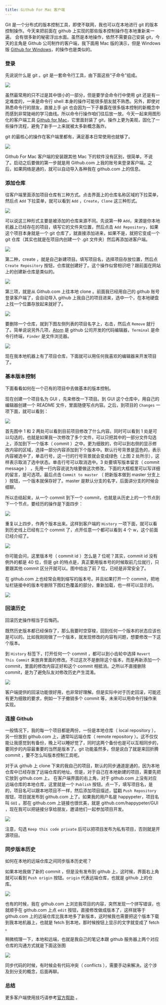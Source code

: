```yaml
---
title: Github For Mac 客户端
---
```


Git 是一个分布式的版本控制工具，即使不联网，我也可以在本地进行 git 的版本控制操作。今天来把前面在 github 上实现的那些版本控制操作在本地重新来一遍。 会有很多新的秘密浮出水面。虽然是本地操作，依然不需要自己安装 git，今天的主角是 Github 公司制作的客户端，我下面用 Mac 版的演示，但是 Windows 版 [Github for Windows](https://desktop.github.com/)，的操作也是类似的。

### 登录

先说说什么是 git 。git 是一套命令行工具，由下面这些“子命令”组成。

![](https://img.haoqicat.com/2019031401.jpg)

虽然最常用的只不过是其中很小的一部分，但是要学会命令行中使用 git 还是有一定难度的，一来是命令行 shell 本身的操作可能很多朋友就不熟悉。另外，即使对熟悉命令行的朋友，直接上手 git 也会因为一下子暴露在很多版本控制的新概念中而感到非常陡峭的学习曲线。所以命令行操作咱们往后放一放。今天一起来用图形化的客户端工具 [Github for Mac](https://desktop.github.com/)，它里面封装了 git，操作上更为美观，固化了一些操作流程，避免了新手一上来就被太多新概念轰炸。

git 的最核心的操作在客户端里都有，满足基本日常使用也就够了。

![](https://img.haoqicat.com/2019031402.jpg)

Github For Mac 客户端的安装跟其他 Mac 下的软件没有区别，很简单，不说了。启动之后要做的第一步就是用 Github.com 上我的账号来登录客户端。之后，如果网络是通的，就可以自动导入各种我在 github.com 上的信息。

### 添加仓库

往客户端里面添加项目仓库有三种方式。点击界面上的仓库名称区域的下拉菜单，然后点 `Add` 下拉菜单，就可以看到 `Add` ，`Create`，`Clone` 这三种形式。

![](https://img.haoqicat.com/2019031403.jpg)

可以说这三种形式主要是被添加的仓库来源不同。先说第一种 `Add`，来源是你本地机器上已经存在的项目，填写它的文件夹位置，然后点击 `Add Repository`，如果这个项目本身就是一个 git 仓库了，就直接添加进来，如果不是，就把它变成一个 git 仓库（其实也就是在项目内创建一个 .git 文件夹）然后再添加进客户端。

![](https://img.haoqicat.com/2019031404.jpg)


第二种，create ，就是自己新建项目。填写项目名，选择项目存放位置，然后点 `Create Repository` 按钮，仓库就创建好了。这个操作似曾相识吧？跟前面在网站上的创建新仓库是类似的。

![](https://img.haoqicat.com/2019031405.jpg)


第三项，就是从 Github.com 上往本地 clone 。前面我已经用自己的 github 账号登录客户端了，会自动导入 github 上我自己的项目进来，选中一个，在本地硬盘上找一个位置存放起来就好了。

![](https://img.haoqicat.com/2019031406.jpg)

要删除一个仓库，就到下图左侧列表的项目名字上，右击，然后点 `Remove` 就行了。简单说说另外几项，[Atom](https://atom.io/) 是 github 公司开发的代码编辑器，`Terminal` 是命令行终端，`Finder` 是文件浏览器。

![](https://img.haoqicat.com/2019031407.jpg)

现在我本地机器上有了项目仓库，下面就可以用任何我喜欢的编辑器来开发项目了。

### 基本版本控制

下面看看如何在一个已有的项目中去做基本的版本控制。

现在创建一个项目名为 GUI ，先来修改一下项目。到 GUI 这个仓库中，用自己的编辑器创建一个 README 文件，里面随便写点内容。之后，到项目的 `Changes` 一项下面，就可以看到：

![](https://img.haoqicat.com/2019031408.jpg)

首先图中 1 和 2 两处可以看到目前项目修改了什么内容。同时可以看到 1 处是可以勾选的，也就是如果我一次修改了多个文件，可以只把其中的一部分文件勾选上，添加到下一个版本（ commit ）之中。更为细致的，你可以到右侧的显示修改内容的区域，选择一部分内容添加到下个版本中。默认行号背景是蓝色的，表示内容被选中了，单击行号，这一行的行号背景就会变成绿色（上图 2 处所示），这样表示取消了选中状态。单击行号可以取消选中。3 处要填写版本留言（ commit message ） ，先用一行内容说说为啥要做这次修改，下面的大框框里可以写详细的留言，是可选项。最后点击 `Commit to master` （ 把新版本做到 master 分支上 ）按钮，一个版本就保存好了。master 是默认分支的名字，后面讲分支的时候会细聊。

所以总结起来，从一个 commit 到下一个 commit，也就是从历史上的一个节点到下一个节点，要经历的操作是下面四步：

![](https://img.haoqicat.com/2019031409.jpg)


重复以上四步，作两个版本出来。这样到客户端的 `History` 一项下面，就可以看到历史线上已经有三个 commit 了，点开任意一个都可以看到 4 个 w，这个前面已经介绍了。

![](https://img.haoqicat.com/2019031410.jpg)


你可能会问，这里版本号（ commit id ）怎么是 7 位呢？其实，commit id 没有例外的都是 40 位，但是 git 的特点是，真正要用版本号的时候取前几位就行，只要跟其他 commit 区分开就可以。图中给出了前 7 位，已经是非常安全了。

在 github.com 上也经常会用到缩写的版本号。并且如果打开一个 commit，把地址栏链接中的版本号删除下图红色覆盖的部分，重新加载，也一样可以显示的。

![](https://img.haoqicat.com/2019031411.jpg)


### 回滚历史

回滚历史操作相当于后悔药。

既然历史版本都已经保存了，那么我要时空穿梭，回到任何一个版本的状态应该也是可以的。比如我刚刚做了一个版本，就发现修改的内容有问题，想要修改一下这个版本。

到 `History` 标签下，打开任何一个 commit ，都可以到小齿轮中选择 `Revert This Commit` 来放弃里面的修改。不过这次不是删除这个版本，而是再新添加一个 commit，里面的修改内容正好和这个 commit 相抵消。之所以不直接删除 commit，是为了避免队友对修改历史产生混淆。

![](https://img.haoqicat.com/2019031412.jpg)

客户端提供的回滚功能很好用，也非常好理解。但是实际中对于历史回滚，可能还有更为细致的要求，例如一下子撤销多个 commit 等，未来可以用命令行操作来实现。

### 连接 Github

一般情况下，我的每一个项目都是两份，一份是本地仓库（ local repository ），另一份放到 github.com 上，通常叫远端仓库（ remote repository ）。这不仅仅能让我感觉到有备份，晚上可以睡好觉了，同时这两个备份也是可以互相同步的，要同步的内容最重要的当然是版本了。git 功能虽然多，但是说白了就是来回折腾 commit ，要不怎么叫版本控制工具呢。

对于从 github 上 clone 下来的我自己的项目，默认的同步通道是通的，因为本地仓库中已经存放了远端仓库的地址。但是，对于自己在本地新建的项目，需要先把它放到 github.com 上。 在客户端界面的右上角，对于 github.com 上没有对应远端仓库的本地仓库，这里就是一个 `Publish` 按钮。点一下，填写项目名，是的，项目名可以跟本地项目不一样，然后添加项目描述，猛戳 `Push Repository` 按钮，项目就发布到 github.com 上了。如果我的用户名是 happypeter，项目名叫 `GUI` 。那在 github.com 上链接也很优美，就是 github.com/happypeter/GUI ，现在我可以把链接分享给朋友，邀请他们一起参加项目开发。

![](https://img.haoqicat.com/2019031413.jpg)

注意，勾选 `Keep this code private` 后可以把项目发布为私有项目，否则就是开源项目。

### 同步版本历史

如何在本地的远端仓库之间同步版本历史呢？

如果本地我做了新的 commit ，但是没有发布到 github 上，这时候，界面右上角就可以看到 `Push origin` 按钮。`origin` 代表远端仓库，也就是 github 上的仓库。

![](https://img.haoqicat.com/2019031414.jpg)

也有的时候，我在 github.com 上浏览我项目的内容，突然发现一个拼写错误，也就顺手在 github.com 上点 `edit` 按钮，直接修改做成版本了，这样就等于 github.com 上的远端仓库比我本地多了新版本，这时候我也需要把这个版本下载到我本地机器上，也就是 fetch 到本地，那时候按钮上显示的文字就变成了 fetch 。

稍微梳理一下，本地和远端，也就是我自己的笔记本跟 github 服务器上两个对应仓库的沟通方式就是下面这张图

![](https://img.haoqicat.com/2019031415.jpg)

同步代码的时候，有时候会有代码冲突（ conflicts ），需要手动来解决。这个涉及到分支的概念，后面再聊。

### 总结

更多客户端使用技巧请参考[官方帮助](https://mac.github.com/help.html) 。
